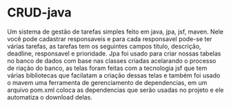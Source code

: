 # CRUD-java

Um sistema de gestão de tarefas simples feito em java, jpa, jsf, maven.
Nele você pode cadastrar responsaveis e para cada responsavel pode-se ter várias tarefas, as tarefas tem os seguintes campos titulo, descrição, deadline, responsavel 
e prioridade.
Jpa foi usado para criar nossas tabelas no banco de dados com base nas classes criadas acelarando o processo de riação do banco, as telas foram feitas com a tecnologia
jsf que tem várias bibliotecas que facilatam a criação dessas telas e também foi usado o mavem uma ferramenta de gerenciamento de dependencias, em um arquivo pom.xml 
coloca as dependencias que serão usadas no projeto e ele automatiza o download delas.
